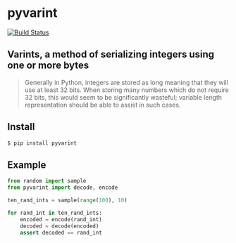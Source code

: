 # pyvarint

[![Build Status](https://drone.autonomic.zone/api/badges/hyperpy/pyvarint/status.svg)](https://drone.autonomic.zone/hyperpy/pyvarint)

## Varints, a method of serializing integers using one or more bytes

> Generally in Python, integers are stored as long meaning that they will use
> at least 32 bits. When storing many numbers which do not require 32 bits,
> this would seem to be significantly wasteful; variable length representation
> should be able to assist in such cases.

## Install

```sh
$ pip install pyvarint
```

## Example

```python
from random import sample
from pyvarint import decode, encode

ten_rand_ints = sample(range(100), 10)

for rand_int in ten_rand_ints:
    encoded = encode(rand_int)
    decoded = decode(encoded)
    assert decoded == rand_int
```
